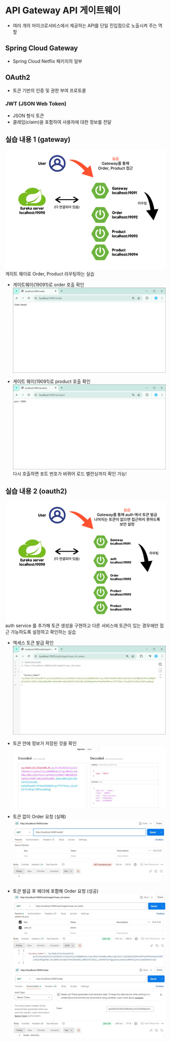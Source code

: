 # API Gateway API 게이트웨이
- 여러 개의 마이크로서비스에서 제공하는 API를 단일 진입점으로 노출시켜 주는 역할
## Spring Cloud Gateway
- Spring Cloud Netflix 패키지의 일부

## OAuth2
- 토큰 기반의 인증 및 권한 부여 프로토콜

### JWT (JSON Web Token)
- JSON 형식 토큰
- 클레임(claim)을 포함하여 사용자에 대한 정보를 전달

## 실습 내용 1 (gateway)

![구성](./images/practice_api_gateway.png)
게이트 웨이로 Order, Product 라우팅하는 실습

- 게이트웨이(19091)로 order 호출 확인
![order](./images/order.JPG)

- 게이트 웨이(19091)로 product 호출 확인
![product](./images/product.JPG)
다시 호출하면 포트 번호가 바뀌어 로드 밸런싱까지 확인 가능!

## 실습 내용 2 (oauth2)

![구성](./images/practice_api_gateway_oauth2.png)
auth service 를 추가해 토큰 생성을 구현하고 다른 서비스에 토큰이 있는 경우에만 접근 가능하도록 설정하고 확인하는 실습


- 엑세스 토큰 발급 확인
![토큰 발급](./images/access_token.JPG)

- 토큰 안에 정보가 저장된 것을 확인
![토큰 정보 확인](./images/access_token_detail.JPG)

- 토큰 없이 Order 요청 (실패)
![토큰 없이 요청](./images/request_order_without_token.JPG)

- 토큰 발급 후 헤더에 포함해 Order 요청 (성공)
![토큰 발급](./images/request_get_token.JPG)
![토큰 포함해 요청](./images/request_order_with_token.JPG)